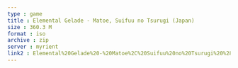 ```yaml
---
type : game
title : Elemental Gelade - Matoe, Suifuu no Tsurugi (Japan)
size : 360.3 M
format : iso
archive : zip
server : myrient
link2 : Elemental%20Gelade%20-%20Matoe%2C%20Suifuu%20no%20Tsurugi%20%28Japan%29
---
```

